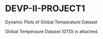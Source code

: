 # DEVP-II-PROJECT1
Dynamic Plots of Global Temperature Dataset

Global Temperaure Dataset (GTD) is attached.
